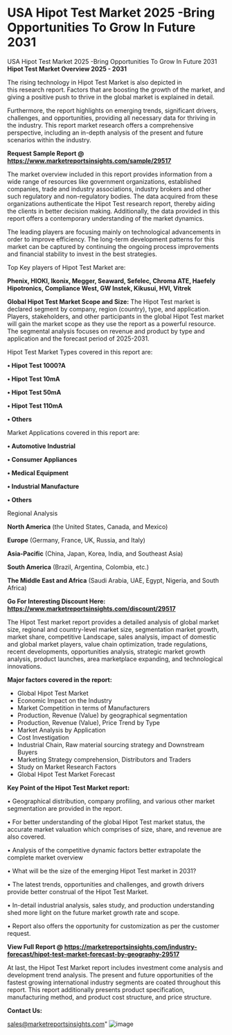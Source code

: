 # USA Hipot Test Market 2025 -Bring Opportunities To Grow In Future 2031
 USA Hipot Test Market 2025 -Bring Opportunities To Grow In Future 2031
<Strong> Hipot Test Market Overview 2025 - 2031</strong>

The rising technology in Hipot Test Market is also depicted in this research report. Factors that are boosting the growth of the market, and giving a positive push to thrive in the global market is explained in detail.

Furthermore, the report highlights on emerging trends, significant drivers, challenges, and opportunities, providing all necessary data for thriving in the industry. This report market research offers a comprehensive perspective, including an in-depth analysis of the present and future scenarios within the industry.

<strong>Request Sample Report @ <a href=https://www.marketreportsinsights.com/sample/29517>https://www.marketreportsinsights.com/sample/29517</a></strong>

The market overview included in this report provides information from a wide range of resources like government organizations, established companies, trade and industry associations, industry brokers and other such regulatory and non-regulatory bodies. The data acquired from these organizations authenticate the Hipot Test research report, thereby aiding the clients in better decision making. Additionally, the data provided in this report offers a contemporary understanding of the market dynamics.

The leading players are focusing mainly on technological advancements in order to improve efficiency. The long-term development patterns for this market can be captured by continuing the ongoing process improvements and financial stability to invest in the best strategies.

Top Key players of Hipot Test Market are:

<strong>Phenix, HIOKI, Ikonix, Megger, Seaward, Sefelec, Chroma ATE, Haefely Hipotronics, Compliance West, GW Instek, Kikusui, HVI, Vitrek</strong>

<strong><b>Global Hipot Test Market Scope and Size:</b></strong>
The Hipot Test market is declared segment by company, region (country), type, and application. Players, stakeholders, and other participants in the global Hipot Test market will gain the market scope as they use the report as a powerful resource. The segmental analysis focuses on revenue and product by type and application and the forecast period of 2025-2031.

Hipot Test Market Types covered in this report are:

<strong>• Hipot Test 1000?A

• Hipot Test 10mA

• Hipot Test 50mA

• Hipot Test 110mA

• Others</strong>

Market Applications covered in this report are:

<strong>• Automotive Industrial

• Consumer Appliances

• Medical Equipment

• Industrial Manufacture

• Others</strong> 

Regional Analysis

<strong>North America</strong> (the United States, Canada, and Mexico)

<strong>Europe</strong> (Germany, France, UK, Russia, and Italy)

<strong>Asia-Pacific</strong> (China, Japan, Korea, India, and Southeast Asia)

<strong>South America</strong> (Brazil, Argentina, Colombia, etc.)

<strong>The Middle East and Africa</strong> (Saudi Arabia, UAE, Egypt, Nigeria, and South Africa)

<strong>Go For Interesting Discount Here: <a href=https://www.marketreportsinsights.com/discount/29517>https://www.marketreportsinsights.com/discount/29517</a></strong>

The Hipot Test market report provides a detailed analysis of global market size, regional and country-level market size, segmentation market growth, market share, competitive Landscape, sales analysis, impact of domestic and global market players, value chain optimization, trade regulations, recent developments, opportunities analysis, strategic market growth analysis, product launches, area marketplace expanding, and technological innovations.

<strong><b>Major factors covered in the report:</b></strong>
<ul>
  <li>Global Hipot Test Market </li>
  <li>Economic Impact on the Industry</li>
  <li>Market Competition in terms of Manufacturers</li>
  <li>Production, Revenue (Value) by geographical segmentation</li>
  <li>Production, Revenue (Value), Price Trend by Type</li>
  <li>Market Analysis by Application</li>
  <li>Cost Investigation</li>
  <li>Industrial Chain, Raw material sourcing strategy and Downstream Buyers</li>
  <li>Marketing Strategy comprehension, Distributors and Traders</li>
  <li>Study on Market Research Factors</li>
  <li>Global Hipot Test Market Forecast</li>
</ul>

<strong><b>Key Point of the Hipot Test Market report:</b></strong>

• Geographical distribution, company profiling, and various other market segmentation are provided in the report.

• For better understanding of the global Hipot Test market status, the accurate market valuation which comprises of size, share, and revenue are also covered.

• Analysis of the competitive dynamic factors better extrapolate the complete market overview

• What will be the size of the emerging Hipot Test market in 2031?

• The latest trends, opportunities and challenges, and growth drivers provide better construal of the Hipot Test Market.

• In-detail industrial analysis, sales study, and production understanding shed more light on the future market growth rate and scope.

• Report also offers the opportunity for customization as per the customer request.

<strong><b>View Full Report @ <a href=https://marketreportsinsights.com/industry-forecast/hipot-test-market-forecast-by-geography-29517>https://marketreportsinsights.com/industry-forecast/hipot-test-market-forecast-by-geography-29517</a></b></strong>


At last, the Hipot Test Market report includes investment come analysis and development trend analysis. The present and future opportunities of the fastest growing international industry segments are coated throughout this report. This report additionally presents product specification, manufacturing method, and product cost structure, and price structure.

<strong>Contact Us:</strong>

sales@marketreportsinsights.com"
![image](https://github.com/user-attachments/assets/62ecf0ad-4fbc-4009-8094-dfd9991300f2)

